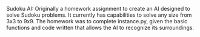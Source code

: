 Sudoku AI:
Originally a homework assignment to create an AI designed to solve Sudoku problems. It currently has capabilities to solve any size from 3x3 to 9x9. 
The homework was to complete instance.py, given the basic functions and code written that allows the AI to recognize its surroundings.

